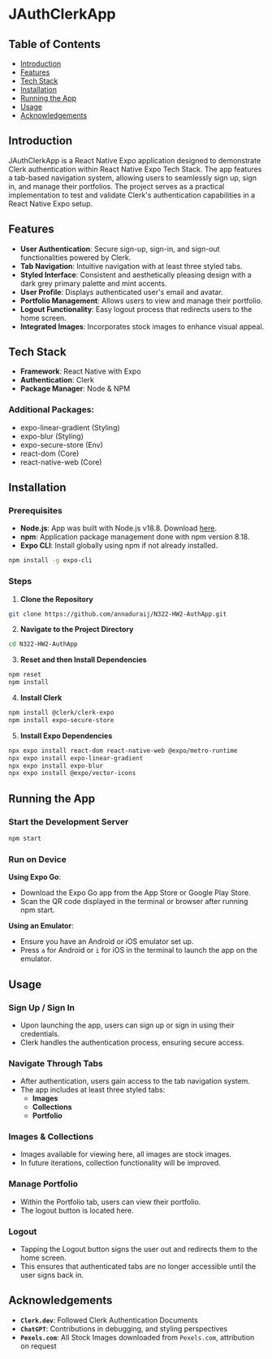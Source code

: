 
# JAuthClerkApp

## Table of Contents
- [Introduction](#introduction)
- [Features](#features)
- [Tech Stack](#tech-stack)
- [Installation](#installation)
- [Running the App](#running-the-app)
- [Usage](#usage)
- [Acknowledgements](#acknowledgements)


## Introduction
JAuthClerkApp is a React Native Expo application designed to demonstrate Clerk authentication within React Native Expo Tech Stack.
The app features a tab-based navigation system, allowing users to seamlessly sign up, sign in, and manage their portfolios.
The project serves as a practical implementation to test and validate Clerk's authentication capabilities in a React Native Expo setup.

## Features
- **User Authentication**: Secure sign-up, sign-in, and sign-out functionalities powered by Clerk.
- **Tab Navigation**: Intuitive navigation with at least three styled tabs.
- **Styled Interface**: Consistent and aesthetically pleasing design with a dark grey primary palette and mint accents.
- **User Profile**: Displays authenticated user's email and avatar.
- **Portfolio Management**: Allows users to view and manage their portfolio.
- **Logout Functionality**: Easy logout process that redirects users to the home screen.
- **Integrated Images**: Incorporates stock images to enhance visual appeal.

## Tech Stack
- **Framework**: React Native with Expo
- **Authentication**: Clerk
- **Package Manager**: Node & NPM

### Additional Packages:
- expo-linear-gradient (Styling)
- expo-blur (Styling)
- expo-secure-store (Env)
- react-dom (Core)
- react-native-web (Core)

## Installation

### Prerequisites
- **Node.js**: App was built with Node.js v18.8. Download [here](https://nodejs.org/).
- **npm**: Application package management done with npm version 8.18.
- **Expo CLI**: Install globally using npm if not already installed.

```bash
npm install -g expo-cli
```

### Steps

1. **Clone the Repository**
```bash
git clone https://github.com/annaduraij/N322-HW2-AuthApp.git
```
2. **Navigate to the Project Directory**
```bash
cd N322-HW2-AuthApp
```
3. **Reset and then Install Dependencies**
```bash
npm reset
npm install
```
4. **Install Clerk**
```bash
npm install @clerk/clerk-expo
npm install expo-secure-store
```
5. **Install Expo Dependencies**
```bash
npx expo install react-dom react-native-web @expo/metro-runtime
npx expo install expo-linear-gradient
npx expo install expo-blur
npx expo install @expo/vector-icons
```

## Running the App

### Start the Development Server
```bash
npm start
```

### Run on Device

**Using Expo Go**:
- Download the Expo Go app from the App Store or Google Play Store.
- Scan the QR code displayed in the terminal or browser after running npm start.

**Using an Emulator**:
- Ensure you have an Android or iOS emulator set up.
- Press `a` for Android or `i` for iOS in the terminal to launch the app on the emulator.

## Usage

### Sign Up / Sign In
- Upon launching the app, users can sign up or sign in using their credentials.
- Clerk handles the authentication process, ensuring secure access.

### Navigate Through Tabs
- After authentication, users gain access to the tab navigation system.
- The app includes at least three styled tabs:
    - **Images**
    - **Collections**
    - **Portfolio**

### Images & Collections
- Images available for viewing here, all images are stock images.
- In future iterations, collection functionality will be improved.

### Manage Portfolio
- Within the Portfolio tab, users can view their portfolio.
- The logout button is located here.

### Logout
- Tapping the Logout button signs the user out and redirects them to the home screen.
- This ensures that authenticated tabs are no longer accessible until the user signs back in.

## Acknowledgements
- **`Clerk.dev`**: Followed Clerk Authentication Documents
- **`ChatGPT`**: Contributions in debugging, and styling perspectives
- **`Pexels.com`**: All Stock Images downloaded from `Pexels.com`, attribution on request